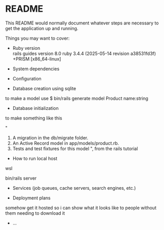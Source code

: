 # README

This README would normally document whatever steps are necessary to get the
application up and running.

Things you may want to cover:

* Ruby version    
		rails guides version 8.0 
		ruby 3.4.4 (2025-05-14 revision a38531fd3f) +PRISM [x86_64-linux]
* System dependencies

* Configuration

* Database creation   using sqlite 

to make a model use 
$ bin/rails generate model Product name:string



* Database initialization

to make something like this 

"
1. A migration in the db/migrate folder.
2. An Active Record model in app/models/product.rb.
3. Tests and test fixtures for this model
", from the rails tutorial 

* How to run local host 

wsl 

bin/rails server


* Services (job queues, cache servers, search engines, etc.)

* Deployment plans 

 somehow get it hosted so i can show what it looks like to people without them needing to download it 

* ...
